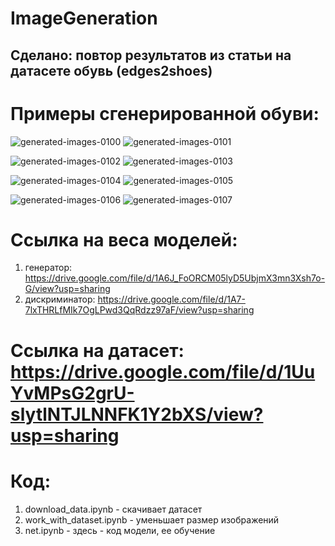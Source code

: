 # ImageGeneration
## Сделано: повтор результатов из статьи на датасете обувь (edges2shoes)
# Примеры сгенерированной обуви:

![generated-images-0100](https://user-images.githubusercontent.com/53979187/123697675-d9a99c00-d865-11eb-9435-d2a491115005.png)
![generated-images-0101](https://user-images.githubusercontent.com/53979187/123697677-dadac900-d865-11eb-8a18-43f9dc9a7da6.png)

![generated-images-0102](https://user-images.githubusercontent.com/53979187/123697678-dadac900-d865-11eb-8570-65c3298224e4.png)
![generated-images-0103](https://user-images.githubusercontent.com/53979187/123697680-db735f80-d865-11eb-8c4a-e094023f1be0.png)

![generated-images-0104](https://user-images.githubusercontent.com/53979187/123697683-db735f80-d865-11eb-9bb4-3bc227100059.png)
![generated-images-0105](https://user-images.githubusercontent.com/53979187/123697684-dc0bf600-d865-11eb-8301-d20f3efacfd1.png)

![generated-images-0106](https://user-images.githubusercontent.com/53979187/123697687-dc0bf600-d865-11eb-83cb-2d0199b39329.png)
![generated-images-0107](https://user-images.githubusercontent.com/53979187/123697688-dca48c80-d865-11eb-8099-4c9fff9a3fec.png)

# Ссылка на веса моделей:
1) генератор: https://drive.google.com/file/d/1A6J_FoORCM05lyD5UbjmX3mn3Xsh7o-G/view?usp=sharing 
2) дискриминатор: https://drive.google.com/file/d/1A7-7lxTHRLfMIk7OgLPwd3QqRdzz97aF/view?usp=sharing

# Ссылка на датасет: https://drive.google.com/file/d/1UuYvMPsG2grU-slytlNTJLNNFK1Y2bXS/view?usp=sharing

# Код:
1) download_data.ipynb - скачивает датасет
2) work_with_dataset.ipynb - уменьшает размер изображений
3) net.ipynb - здесь - код модели, ее обучение
